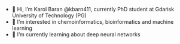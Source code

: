 - 👋 Hi, I’m Karol Baran @kbarn411, currently PhD student at Gdańsk University of Technology (PG) 
- 👀 I’m interested in chemoinformatics, bioinformatics and machine learning
- 🌱 I’m currently learning about deep neural networks

<!---
kbarn411/kbarn411 is a ✨ special ✨ repository because its `README.md` (this file) appears on your GitHub profile.
You can click the Preview link to take a look at your changes.
- 📫 How to reach me: karoldanielbaran@gmail.com
--->
